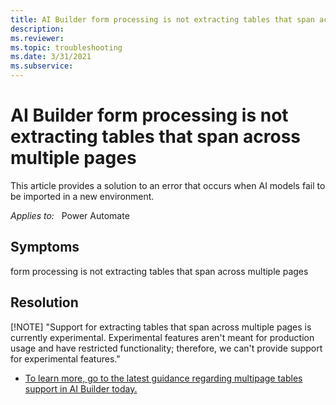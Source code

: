 ```yaml
---
title: AI Builder form processing is not extracting tables that span across multiple pages
description: 
ms.reviewer: 
ms.topic: troubleshooting
ms.date: 3/31/2021
ms.subservice: 
---
```


# AI Builder form processing is not extracting tables that span across multiple pages

This article provides a solution to an error that occurs when AI models fail to be imported in a new environment.

_Applies to:_ &nbsp; Power Automate


## Symptoms

form processing is not extracting tables that span across multiple pages


## Resolution

[!NOTE]
"Support for extracting tables that span across multiple pages is currently experimental. 
Experimental features aren't meant for production usage and have restricted functionality; therefore, we can't provide support for experimental features."

- [To learn more, go to the latest guidance regarding multipage tables support in AI Builder today.](https://docs.microsoft.com/ai-builder/form-processing-multipage)